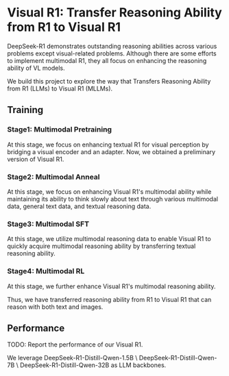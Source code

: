 # Visual R1: Transfer Reasoning Ability from R1 to Visual R1

DeepSeek-R1 demonstrates outstanding reasoning abilities across various problems except visual-related problems. Although there are some efforts to implement multimodal R1, they all focus on enhancing the reasoning ability of VL models. 

We build this project to explore the way that Transfers Reasoning Ability from R1 (LLMs) to Visual R1 (MLLMs).

## Training
### Stage1: Multimodal Pretraining
At this stage, we focus on enhancing textual R1 for visual perception by bridging a visual encoder and an adapter. Now, we obtained a preliminary version of Visual R1.

### Stage2: Multimodal Anneal
At this stage, we focus on enhancing Visual R1's multimodal ability while maintaining its ability to think slowly about text through various multimodal data, general text data, and textual reasoning data.

### Stage3: Multimodal SFT
At this stage, we utilize multimodal reasoning data to enable Visual R1 to quickly acquire multimodal reasoning ability by transferring textual reasoning ability.

### Stage4: Multimodal RL
At this stage, we further enhance Visual R1's multimodal reasoning ability. 

Thus, we have transferred reasoning ability from R1 to Visual R1 that can reason with both text and images. 

## Performance
TODO: Report the performance of our Visual R1.

We leverage DeepSeek-R1-Distill-Qwen-1.5B \ DeepSeek-R1-Distill-Qwen-7B \ DeepSeek-R1-Distill-Qwen-32B as LLM backbones.
